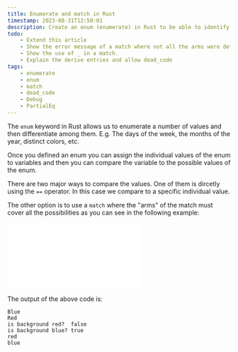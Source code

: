 ```yaml
---
title: Enumerate and match in Rust
timestamp: 2023-08-31T12:50:01
description: Create an enum (enumerate) in Rust to be able to identify distinct values from a set of values.
todo:
    - Extend this article
    - Show the error message of a match where not all the arms were defined.
    - Show the use of _ in a match.
    - Explain the derive entries and allow dead_code
tags:
    - enumerate
    - enum
    - match
    - dead_code
    - Debug
    - PartialEq
---
```


The `enum` keyword in Rust allows us to enumerate a number of values and then differentiate among them.
E.g. The days of the week, the months of the year, distinct colors, etc.

Once you defined an enum you can assign the individual values of the enum to variables and then you can compare the variable to the possible values of the enum.

There are two major ways to compare the values. One of them is dircetly using the `==` operator. In this case we compare to a specific individual value.

The other option is to use a `match` where the "arms" of the match must cover all the possibilities as you can see in the following example:

![](examples/enumerate_and_match.rs)

The output of the above code is:

```
Blue
Red
is background red?  false
is background blue? true
red
blue
```

